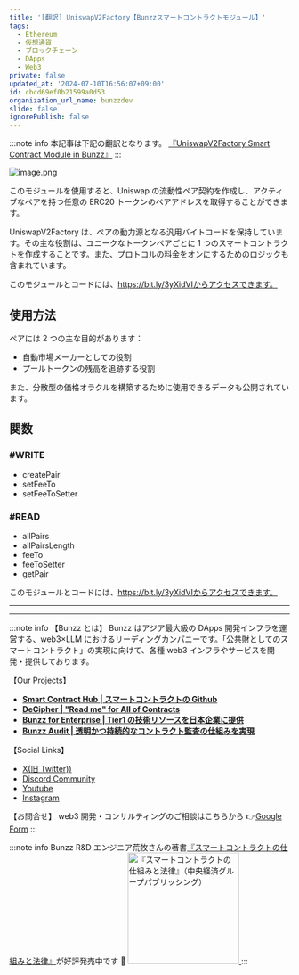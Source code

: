 ```yaml
---
title: '[翻訳] UniswapV2Factory【Bunzzスマートコントラクトモジュール】'
tags:
  - Ethereum
  - 仮想通貨
  - ブロックチェーン
  - DApps
  - Web3
private: false
updated_at: '2024-07-10T16:56:07+09:00'
id: cbcd69ef0b21599a0d53
organization_url_name: bunzzdev
slide: false
ignorePublish: false
---
```

:::note info
本記事は下記の翻訳となります。
[『UniswapV2Factory Smart Contract Module in Bunzz』](https://blog.bunzz.dev/uniswapv2factory-smart-contract-module-in-bunzz/)
:::

![image.png](https://qiita-image-store.s3.ap-northeast-1.amazonaws.com/0/1926720/5a1ce4cc-3fb4-1b90-9300-cfee0a184f48.png)

このモジュールを使用すると、Uniswap の流動性ペア契約を作成し、アクティブなペアを持つ任意の ERC20 トークンのペアアドレスを取得することができます。

UniswapV2Factory は、ペアの動力源となる汎用バイトコードを保持しています。その主な役割は、ユニークなトークンペアごとに 1 つのスマートコントラクトを作成することです。また、プロトコルの料金をオンにするためのロジックも含まれています。

このモジュールとコードには、https://bit.ly/3yXidVIからアクセスできます。

## 使用方法

ペアには 2 つの主な目的があります：

- 自動市場メーカーとしての役割
- プールトークンの残高を追跡する役割

また、分散型の価格オラクルを構築するために使用できるデータも公開されています。

## 関数

### #WRITE

- createPair
- setFeeTo
- setFeeToSetter

### #READ

- allPairs
- allPairsLength
- feeTo
- feeToSetter
- getPair

このモジュールとコードには、https://bit.ly/3yXidVIからアクセスできます。

---

---

:::note info
【Bunzz とは】
Bunzz はアジア最大級の DApps 開発インフラを運営する、web3×LLM におけるリーディングカンパニーです。「公共財としてのスマートコントラクト」の実現に向けて、各種 web3 インフラやサービスを開発・提供しております。

【Our Projects】

- **[Smart Contract Hub | スマートコントラクトの Github](https://www.bunzz.dev/)**
- **[DeCipher | "Read me" for All of Contracts](https://www.bunzz.dev/decipher)**
- **[Bunzz for Enterprise | Tier1 の技術リソースを日本企業に提供](https://enterprise.bunzz.dev/ja)**
- **[Bunzz Audit | 透明かつ持続的なコントラクト監査の仕組みを実現](hhttps://www.bunzz.dev/audit)**

【Social Links】

- [X(旧 Twitter))](https://twitter.com/BunzzDev)
- [Discord Community](https://t.co/6hHgssJdvW)
- [Youtube](https://www.youtube.com/@bunzzdev)
- [Instagram](https://www.instagram.com/bunzzdev/)

【お問合せ】
web3 開発・コンサルティングのご相談はこちらから 👉[Google Form](https://forms.gle/4tgQjWSw2MMMZW6E6)
:::

:::note info
Bunzz R&D エンジニア荒牧さんの著書[『スマートコントラクトの仕組みと法律』](https://amzn.to/3V03sNH)が好評発売中です 📕
<a href="https://amzn.to/3V03sNH" rel="nofollow" referrerpolicy="no-referrer-when-downgrade">
<img
    src="https://m.media-amazon.com/images/I/81wopoZ1K4L._SY522_.jpg"
    alt="『スマートコントラクトの仕組みと法律』（中央経済グループパブリッシング）"
    width="200px"
    height="auto"
    Style="border: 0px;"
  />
</a>
:::
